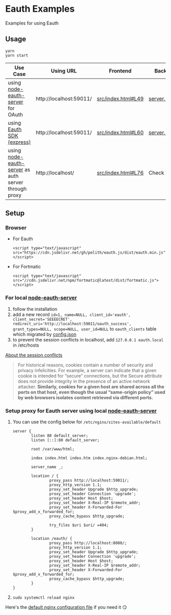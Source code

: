 # Eauth Examples

Examples for using Eauth

## Usage

```
yarn
yarn start
```


| Use Case | Using URL | Frontend | Backend |
| -------- | -------- | -------- | -------- |
| using [node-eauth-server](https://github.com/pelith/node-eauth-server) for OAuth     | http://localhost:59011/     | [src/index.html#L49](https://github.com/pelith/eauth-examples/blob/master/src/index.html#L49)     | [server.js#L18](https://github.com/pelith/eauth-examples/blob/master/server.js#L18)     |
| using [Eauth SDK (express)](https://github.com/pelith/express-eauth)     | http://localhost:59011/     | [src/index.html#L60](https://github.com/pelith/eauth-examples/blob/master/src/index.html#L60)     | [server.js#L90](https://github.com/pelith/eauth-examples/blob/master/server.js#L90)     |
| using [node-eauth-server](https://github.com/pelith/node-eauth-server) as auth server through proxy     | http://localhost/     | [src/index.html#L76](https://github.com/pelith/eauth-examples/blob/master/src/index.html#L76)     | Check Setup     |


## Setup

### Browser

- For Eauth

   ```
   <script type="text/javascript" src="https://cdn.jsdelivr.net/gh/pelith/eauth.js/dist/eauth.min.js"></script>
   ```

- For Fortmatic

   ```
   <script type="text/javascript" src="//cdn.jsdelivr.net/npm/fortmatic@latest/dist/fortmatic.js"></script>
   ```

### For local [node-eauth-server](https://github.com/pelith/node-eauth-server)

1. follow the installation
2. add a new record `id=1, name=NULL, client_id='eauth', client_secret='SEEEECRET', redirect_uri='http://localhost:59011/oauth_success', grant_types=NULL, scope=NULL, user_id=NULL` to `oauth_clients` table which migrated by [config.json](https://github.com/pelith/node-eauth-server/blob/master/config/config.json.example)
3. to prevent the session conflicts in localhost, add `127.0.0.1 eauth.local` in /etc/hosts

[About the session conflicts](https://stackoverflow.com/questions/1612177/are-http-cookies-port-specific)
> For historical reasons, cookies contain a number of security and privacy infelicities. For example, a server can indicate that a given cookie is intended for “secure” connections, but the Secure attribute does not provide integrity in the presence of an active network attacker. **Similarly, cookies for a given host are shared across all the ports on that host, even though the usual “same-origin policy” used by web browsers isolates content retrieved via different ports.**

### Setup proxy for Eauth server using local [node-eauth-server](https://github.com/pelith/node-eauth-server)

1. You can use the config below for `/etc/nginx/sites-available/default`

   ```
   server {
           listen 80 default_server;
           listen [::]:80 default_server;
   
           root /var/www/html;
   
           index index.html index.htm index.nginx-debian.html;
   
           server_name _;
   
           location / {
                   proxy_pass http://localhost:59011/;
                   proxy_http_version 1.1;
                   proxy_set_header Upgrade $http_upgrade;
                   proxy_set_header Connection 'upgrade';
                   proxy_set_header Host $host;
                   proxy_set_header X-Real-IP $remote_addr;
                   proxy_set_header X-Forwarded-For $proxy_add_x_forwarded_for;
                   proxy_cache_bypass $http_upgrade;
   
                   try_files $uri $uri/ =404;
           }
   
           location /eauth/ {
                   proxy_pass http://localhost:8080/;
                   proxy_http_version 1.1;
                   proxy_set_header Upgrade $http_upgrade;
                   proxy_set_header Connection 'upgrade';
                   proxy_set_header Host $host;
                   proxy_set_header X-Real-IP $remote_addr;
                   proxy_set_header X-Forwarded-For $proxy_add_x_forwarded_for;
                   proxy_cache_bypass $http_upgrade;
           }
   }

   ```

2. `sudo systemctl reload nginx`

Here's the [default nginx configuration file](https://gist.github.com/Gilg4mesh/b0e91dd6b25a2a6d46c40696742d3354) if you need it 😏

